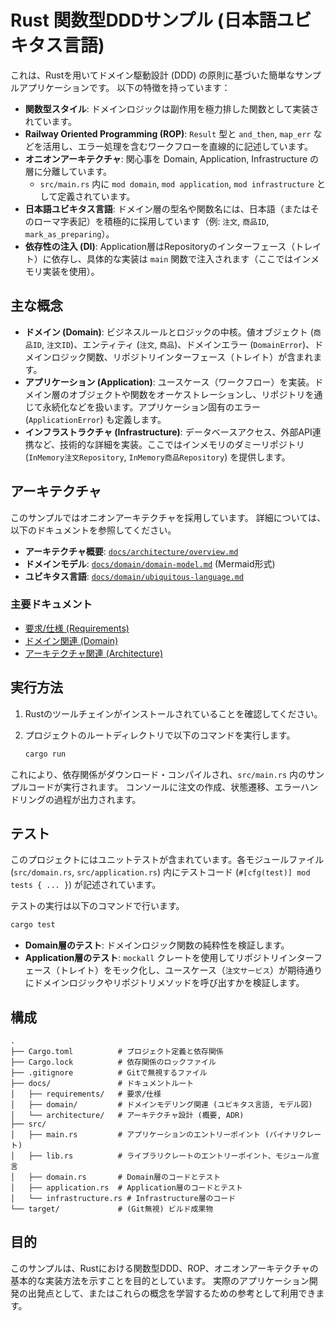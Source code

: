 # Rust 関数型DDDサンプル (日本語ユビキタス言語)

これは、Rustを用いてドメイン駆動設計 (DDD) の原則に基づいた簡単なサンプルアプリケーションです。
以下の特徴を持っています：

*   **関数型スタイル**: ドメインロジックは副作用を極力排した関数として実装されています。
*   **Railway Oriented Programming (ROP)**: `Result` 型と `and_then`, `map_err` などを活用し、エラー処理を含むワークフローを直線的に記述しています。
*   **オニオンアーキテクチャ**: 関心事を Domain, Application, Infrastructure の層に分離しています。
    *   `src/main.rs` 内に `mod domain`, `mod application`, `mod infrastructure` として定義されています。
*   **日本語ユビキタス言語**: ドメイン層の型名や関数名には、日本語（またはそのローマ字表記）を積極的に採用しています（例: `注文`, `商品ID`, `mark_as_preparing`）。
*   **依存性の注入 (DI)**: Application層はRepositoryのインターフェース（トレイト）に依存し、具体的な実装は `main` 関数で注入されます（ここではインメモリ実装を使用）。

## 主な概念

*   **ドメイン (Domain)**: ビジネスルールとロジックの中核。値オブジェクト (`商品ID`, `注文ID`)、エンティティ (`注文`, `商品`)、ドメインエラー (`DomainError`)、ドメインロジック関数、リポジトリインターフェース（トレイト）が含まれます。
*   **アプリケーション (Application)**: ユースケース（ワークフロー）を実装。ドメイン層のオブジェクトや関数をオーケストレーションし、リポジトリを通じて永続化などを扱います。アプリケーション固有のエラー (`ApplicationError`) も定義します。
*   **インフラストラクチャ (Infrastructure)**: データベースアクセス、外部API連携など、技術的な詳細を実装。ここではインメモリのダミーリポジトリ (`InMemory注文Repository`, `InMemory商品Repository`) を提供します。

## アーキテクチャ

このサンプルではオニオンアーキテクチャを採用しています。
詳細については、以下のドキュメントを参照してください。

*   **アーキテクチャ概要**: [`docs/architecture/overview.md`](docs/architecture/overview.md)
*   **ドメインモデル**: [`docs/domain/domain-model.md`](docs/domain/domain-model.md) (Mermaid形式)
*   **ユビキタス言語**: [`docs/domain/ubiquitous-language.md`](docs/domain/ubiquitous-language.md)

### 主要ドキュメント

*   [要求/仕様 (Requirements)](docs/requirements/)
*   [ドメイン関連 (Domain)](docs/domain/)
*   [アーキテクチャ関連 (Architecture)](docs/architecture/)

## 実行方法

1.  Rustのツールチェインがインストールされていることを確認してください。
2.  プロジェクトのルートディレクトリで以下のコマンドを実行します。

    ```bash
    cargo run
    ```

これにより、依存関係がダウンロード・コンパイルされ、`src/main.rs` 内のサンプルコードが実行されます。
コンソールに注文の作成、状態遷移、エラーハンドリングの過程が出力されます。

## テスト

このプロジェクトにはユニットテストが含まれています。各モジュールファイル (`src/domain.rs`, `src/application.rs`) 内にテストコード (`#[cfg(test)] mod tests { ... }`) が記述されています。

テストの実行は以下のコマンドで行います。

```bash
cargo test
```

*   **Domain層のテスト**: ドメインロジック関数の純粋性を検証します。
*   **Application層のテスト**: `mockall` クレートを使用してリポジトリインターフェース（トレイト）をモック化し、ユースケース（`注文サービス`）が期待通りにドメインロジックやリポジトリメソッドを呼び出すかを検証します。

## 構成

```
.
├── Cargo.toml          # プロジェクト定義と依存関係
├── Cargo.lock          # 依存関係のロックファイル
├── .gitignore          # Gitで無視するファイル
├── docs/               # ドキュメントルート
│   ├── requirements/   # 要求/仕様
│   ├── domain/         # ドメインモデリング関連 (ユビキタス言語, モデル図)
│   └── architecture/   # アーキテクチャ設計 (概要, ADR)
├── src/
│   ├── main.rs         # アプリケーションのエントリーポイント (バイナリクレート)
│   ├── lib.rs          # ライブラリクレートのエントリーポイント、モジュール宣言
│   ├── domain.rs       # Domain層のコードとテスト
│   ├── application.rs  # Application層のコードとテスト
│   └── infrastructure.rs # Infrastructure層のコード
└── target/             # (Git無視) ビルド成果物
```

## 目的

このサンプルは、Rustにおける関数型DDD、ROP、オニオンアーキテクチャの基本的な実装方法を示すことを目的としています。
実際のアプリケーション開発の出発点として、またはこれらの概念を学習するための参考として利用できます。 